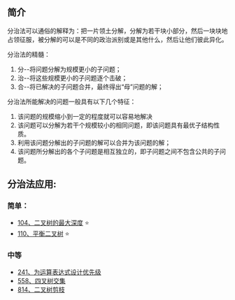 ## 简介

分治法可以通俗的解释为：把一片领土分解，分解为若干块小部分，然后一块块地占领征服，被分解的可以是不同的政治派别或是其他什么，然后让他们彼此异化。

分治法的精髓：

1. 分--将问题分解为规模更小的子问题；
2. 治--将这些规模更小的子问题逐个击破；
3. 合--将已解决的子问题合并，最终得出“母”问题的解；

分治法所能解决的问题一般具有以下几个特征：

1. 该问题的规模缩小到一定的程度就可以容易地解决
2. 该问题可以分解为若干个规模较小的相同问题，即该问题具有最优子结构性质。
3. 利用该问题分解出的子问题的解可以合并为该问题的解；
4. 该问题所分解出的各个子问题是相互独立的，即子问题之间不包含公共的子问题。

## 分治法应用:

### 简单：
- [104、二叉树的最大深度](../leetcode/104二叉树的最大深度_readme.md) ⭐
- [110、平衡二叉树](https://leetcode-cn.com/problems/balanced-binary-tree/) ⭐

### 中等
- [241、为运算表达式设计优先级](https://leetcode.cn/problems/different-ways-to-add-parentheses/)
- [558、四叉树交集](../leetcode/558四叉树交集_readme.md)
- [814、二叉树剪枝](../leetcode/814二叉树剪枝_readme.md)
